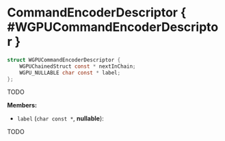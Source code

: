 

# CommandEncoderDescriptor { #WGPUCommandEncoderDescriptor }

```C
struct WGPUCommandEncoderDescriptor {
    WGPUChainedStruct const * nextInChain;
    WGPU_NULLABLE char const * label;
};
```


TODO


**Members:**


 - `label` (`char const *`, **nullable**):


TODO




